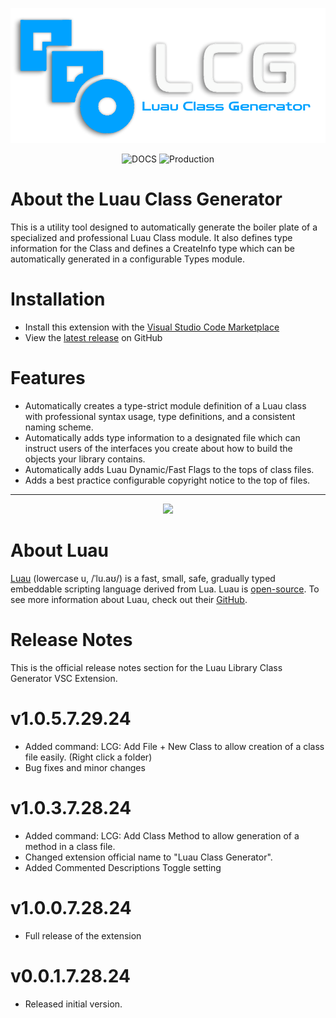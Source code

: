 <p align="center">
  <img src="Assets/LCGTextLogo3.png">
</p>

<div align="center">

![DOCS](https://img.shields.io/badge/latest_release-v1.0.3-blue?style=flat-square&logo=Roblox%20Studio)  ![Production](https://img.shields.io/badge/production-yes-green?style=flat-square&logo=Roblox%20Studio)
</div>

# About the Luau Class Generator
This is a utility tool designed to automatically generate the boiler plate of a specialized and professional Luau Class module. It also defines type information for the Class and defines a CreateInfo type which can be automatically generated in a configurable Types module.

# Installation
* Install this extension with the [Visual Studio Code Marketplace](https://marketplace.visualstudio.com/items?itemName=MarcelineCroyle.luau-class-generator)
* View the [latest release](https://github.com/include-marcy/luau-class-generator/releases/tag/Release) on GitHub

# Features
* Automatically creates a type-strict module definition of a Luau class with professional syntax usage, type definitions, and a consistent naming scheme.
* Automatically adds type information to a designated file which can instruct users of the interfaces you create about how to build the objects your library contains.
* Automatically adds Luau Dynamic/Fast Flags to the tops of class files.
* Adds a best practice configurable copyright notice to the top of files.

---

<p align="center">
<img src="https://luau-lang.org/assets/images/luau-88.png">
</p>

# About Luau
[Luau](https://luau-lang.org) (lowercase u, /ˈlu.aʊ/) is a fast, small, safe, gradually typed embeddable scripting language derived from Lua. 
Luau is [open-source](https://github.com/luau-lang/luau). To see more information about Luau, check out their [GitHub](https://github.com/luau-lang/luau).

# Release Notes
This is the official release notes section for the Luau Library Class Generator VSC Extension.

# v1.0.5.7.29.24
* Added command: LCG: Add File + New Class to allow creation of a class file easily. (Right click a folder)
* Bug fixes and minor changes

# v1.0.3.7.28.24
* Added command: LCG: Add Class Method to allow generation of a method in a class file.
* Changed extension official name to "Luau Class Generator".
* Added Commented Descriptions Toggle setting

# v1.0.0.7.28.24
* Full release of the extension

# v0.0.1.7.28.24
* Released initial version.